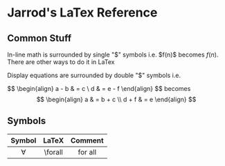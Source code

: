 # Jarrod's LaTex Reference

## Common Stuff

In-line math is surrounded by single "\$" symbols i.e. \$f(n)\$ becomes $f(n)$. 
There are other ways to do it in LaTex  

Display equations are surrounded by double "\$" symbols i.e.

\$\$
\begin{align}
a  - b & = c \\
d  & = e - f
\end{align}
\$\$
becomes
$$
\begin{align}
a & = b + c \\
d + f & = e
\end{align}
$$

## Symbols

|  Symbol   |  LaTeX  | Comment |
|:---------:|:-------:|:-------:|
| $\forall$ | \forall | for all |

 
